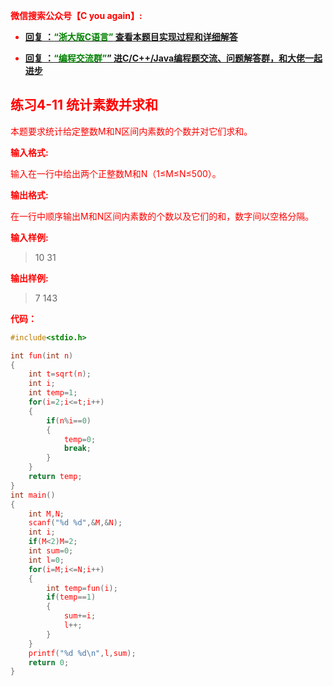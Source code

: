 

<font color='red'> **微信搜索公众号【C you again】:**

- [**回复 ：<font color='green'>“浙大版C语言”</font> 查看本题目实现过程和详细解答** ](  http://gzh.cyouagain.cn/) 
 
- [ **回复 ：<font color='green'>“编程交流群”</font>” 进C/C++/Java编程题交流、问题解答群，和大佬一起进步**  ](  http://cyouagain.cn/    ) 




## 练习4-11 统计素数并求和

本题要求统计给定整数M和N区间内素数的个数并对它们求和。

**输入格式:**

输入在一行中给出两个正整数M和N（1≤M≤N≤500）。

**输出格式:**

在一行中顺序输出M和N区间内素数的个数以及它们的和，数字间以空格分隔。

**输入样例:**

> 10 31

**输出样例:**

> 7 143

**代码：**

```c
#include<stdio.h>

int fun(int n)
{
    int t=sqrt(n);
    int i;
    int temp=1;
    for(i=2;i<=t;i++)
    {
        if(n%i==0)
        {
            temp=0;
            break;
        }
    }
    return temp;
}
int main()
{
    int M,N;
    scanf("%d %d",&M,&N);
    int i;
    if(M<2)M=2;
    int sum=0;
    int l=0;
    for(i=M;i<=N;i++)
    {
        int temp=fun(i);
        if(temp==1)
        {
            sum+=i;
            l++;
        }
    }
    printf("%d %d\n",l,sum);
    return 0;
}

```


